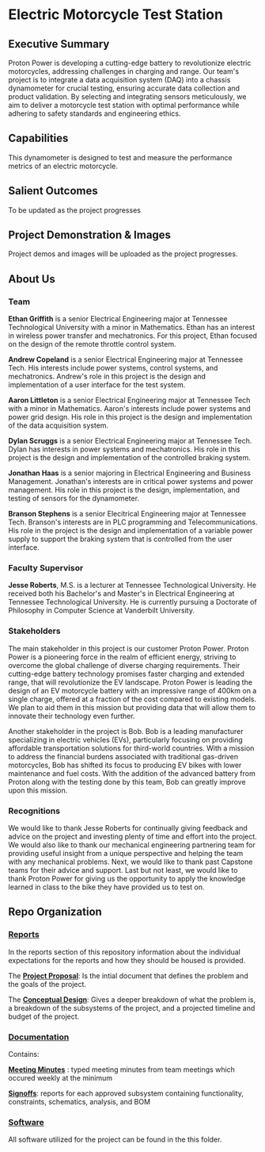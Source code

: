 # Electric Motorcycle Test Station


## Executive Summary

Proton Power is developing a cutting-edge battery to revolutionize electric motorcycles, addressing challenges in charging and range. Our team's project is to integrate a data acquisition system (DAQ) into a chassis dynamometer for crucial testing, ensuring accurate data collection and product validation. By selecting and integrating sensors meticulously, we aim to deliver a motorcycle test station with optimal performance while adhering to safety standards and engineering ethics.


## Capabilities

This dynamometer is designed to test and measure the performance metrics of an electric motorcycle.


## Salient Outcomes

To be updated as the project progresses


## Project Demonstration & Images

Project demos and images will be uploaded as the project progresses.


## About Us

### Team

**Ethan Griffith** is a senior Electrical Engineering major at Tennessee Technological University with a minor in Mathematics. Ethan has an interest in wireless power transfer and mechatronics. For this project, Ethan focused on the design of the remote throttle control system. 

**Andrew Copeland** is a senior Electrical Engineering major at Tennessee Tech. His interests include power systems, control systems, and mechatronics. Andrew's role in this project is the design and implementation of a user interface for the test system.

**Aaron Littleton** is a senior Electrical Engineering major at Tennessee Tech with a minor in Mathematics. Aaron's interests include power systems and power grid design.  His role in this project is the design and implementation of the data acquisition system.   

**Dylan Scruggs** is a senior Electrical Engineering major at Tennessee Tech. Dylan has interests in power systems and mechatronics. His role in this project is the design and implementation of the controlled braking system.

**Jonathan Haas** is a senior majoring in Electrical Engineering and Business Management. Jonathan's interests are in critical power systems and power management. His role in this project is the design, implementation, and testing of sensors for the dynamometer.

**Branson Stephens** is a senior Elecitrical Engineering major at Tennessee Tech. Branson's interests are in PLC programming and Telecommunications. His role in the project is the design and implementation of a variable power supply to support the braking system that is controlled from the user interface.

### Faculty Supervisor

**Jesse Roberts**, M.S. is a lecturer at Tennessee Technological University. He received both his Bachelor's and Master's in Electrical Engineering at Tennessee Technological University. He is currently pursuing a Doctorate of Philosophy in Computer Science at Vanderbilt University.

### Stakeholders

The main stakeholder in this project is our customer Proton Power. Proton Power is a pioneering force in the realm of efficient energy, striving to overcome the global challenge of diverse charging requirements. Their cutting-edge battery technology promises faster charging and extended range, that will revolutionize the EV landscape. Proton Power is leading the design of an EV motorcycle battery with an impressive range of 400km on a single charge, offered at a fraction of the cost compared to existing models. We plan to aid them in this mission but providing data that will allow them to innovate their technology even further.

Another stakeholder in the project is Bob. Bob is a leading manufacturer specializing in electric vehicles (EVs), particularly focusing on providing affordable transportation solutions for third-world countries. With a mission to address the financial burdens associated with traditional gas-driven motorcycles, Bob has shifted its focus to producing EV bikes with lower maintenance and fuel costs. With the addition of the advanced battery from Proton along with the testing done by this team, Bob can greatly improve upon this mission.



### Recognitions

We would like to thank Jesse Roberts for continually giving feedback and advice on the project and investing plenty of time and effort into the project. We would also like to thank our mechanical engineering partnering team for providing useful insight from a unique perspective and helping the team with any mechanical problems. Next, we would like to thank past Capstone teams for their advice and support. Last but not least, we would like to thank Proton Power for giving us the opportunity to apply the knowledge learned in class to the bike they have provided us to test on.  

## Repo Organization

### [Reports](/Reports)

In the reports section of this repository information about the individual expectations for the reports and how they should be housed is provided.

The [**Project Proposal**](./Reports/Project%20Proposal/Project_Proposal_V2.pdf): Is the intial document that defines the problem and the goals of the project.

The [**Conceptual Design**](./Reports/Conceptual%20Design/Conceptual%20Design%20and%20Planning.pdf): Gives a deeper breakdown of what the problem is, a breakdown of the subsystems of the project, and a projected timeline and budget of the project.  

### [Documentation](/Documentation)

Contains:

[**Meeting Minutes**](/Documentation/Meeting%20Minutes) : typed meeting minutes from team meetings which occured weekly at the minimum

[**Signoffs**](/Documentation/Signoffs): reports for each approved subsystem containing functionality, constraints, schematics, analysis, and BOM

### [Software](./Software)

All software utilized for the project can be found in the this folder.
